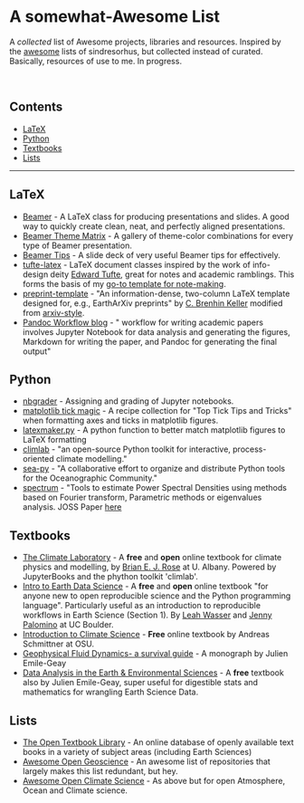 # A somewhat-Awesome List

A *collected* list of Awesome projects, libraries and resources. Inspired by the [awesome](https://github.com/sindresorhus/awesome) lists of sindresorhus, but collected instead of curated. Basically, resources of use to me. In progress.

<br>

## Contents

- [LaTeX](#latex)
- [Python](#python)
- [Textbooks](#textbooks)
- [Lists](#lists)
---

## LaTeX

- [Beamer](https://ctan.org/pkg/beamer?lang=en) - A LaTeX class for producing presentations and slides. A good way to quickly create clean, neat, and perfectly aligned presentations.
- [Beamer Theme Matrix](https://hartwork.org/beamer-theme-matrix/) - A gallery of theme-color combinations for every type of Beamer presentation.
- [Beamer Tips](https://paulgp.github.io/beamer_tips.html) - A slide deck of very useful Beamer tips for effectively.
- [tufte-latex](https://ctan.org/pkg/tufte-latex?lang=en) - LaTeX document classes inspired by the work of info-design deity [Edward Tufte](https://www.edwardtufte.com/tufte/), great for notes and academic ramblings. This forms the basis of my [go-to template for note-making](https://aidanstarr.github.io/m%20code/template.tex).
- [preprint-template](https://github.com/brenhinkeller/preprint-template.tex) - "An information-dense, two-column LaTeX template designed for, e.g., EarthArXiv preprints" by [C. Brenhin Keller](https://github.com/brenhinkeller) modified from [arxiv-style](https://github.com/kourgeorge/arxiv-style).
- [Pandoc Workflow blog](https://sylvaindeville.net/2015/07/17/writing-academic-papers-in-plain-text-with-markdown-and-jupyter-notebook/) - " workflow for writing academic papers involves Jupyter Notebook for data analysis and generating the figures, Markdown for writing the paper, and Pandoc for generating the final output"

## Python

- [nbgrader](https://github.com/jupyter/nbgrader) - Assigning and grading of Jupyter notebooks.
- [matplotlib tick magic](https://e2eml.school/matplotlib_ticks.html) - A recipe collection for "Top Tick Tips and Tricks" when formatting axes and ticks in matplotlib figures.
- [latexmaker.py](https://gist.github.com/MengerSponge/629e48336a1e9101cd33047e22caad6a) - A python function to better match matplotlib figures to LaTeX formatting
- [climlab](https://github.com/brian-rose/climlab) - "an open-source Python toolkit for interactive, process-oriented climate modelling."
- [sea-py](http://pyoceans.github.io/sea-py/) - "A collaborative effort to organize and distribute Python tools for the Oceanographic Community."
- [spectrum](https://github.com/cokelaer/spectrum) - "Tools to estimate Power Spectral Densities using methods based on Fourier transform, Parametric methods or eigenvalues analysis. JOSS Paper [here](https://joss.theoj.org/papers/10.21105/joss.00348)

## Textbooks

- [The Climate Laboratory](https://brian-rose.github.io/ClimateLaboratoryBook/home) - A **free** and **open** online textbook for climate physics and modelling, by [Brian E. J. Rose](http://www.atmos.albany.edu/facstaff/brose/index.html) at U. Albany. Powered by JupyterBooks and the phython toolkit 'climlab'.
-  [Intro to Earth Data Science](https://www.earthdatascience.org/courses/intro-to-earth-data-science/) - A **free** and **open** online textbook "for anyone new to open reproducible science and the Python programming language". Particularly useful as an introduction to reproducible workflows in Earth Science (Section 1). By [Leah Wasser](https://www.earthdatascience.org/authors/leah-wasser) and [Jenny Palomino](https://www.earthdatascience.org/authors/jenny-palomino) at UC Boulder.
- [Introduction to Climate Science](https://open.oregonstate.education/climatechange/) - **Free** online textbook by Andreas Schmittner at OSU.
- [Geophysical Fluid Dynamics- a survival guide](https://climdyn.usc.edu/files/GFD_basics.pdf) - A monograph by Julien Emile-Geay
- [Data Analysis in the Earth & Environmental Sciences](https://climdyn.usc.edu/publication/data_analysis/) - A **free** textbook also by Julien Emile-Geay, super useful for digestible stats and mathematics for wrangling Earth Science Data.


## Lists

- [The Open Textbook Library](https://open.umn.edu/opentextbooks) - An online database of openly available text books in a variety of subject areas (including Earth Sciences)
- [Awesome Open Geoscience](https://github.com/softwareunderground/awesome-open-geoscience) - An awesome list of repositories that largely makes this list redundant, but hey.
- [Awesome Open Climate Science](https://github.com/pangeo-data/awesome-open-climate-science) - As above but for open Atmosphere, Ocean and Climate science.
